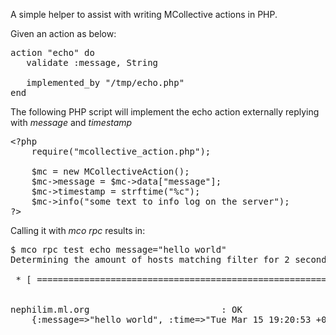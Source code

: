 A simple helper to assist with writing MCollective actions in PHP.

Given an action as below:

<pre>
action "echo" do
   validate :message, String

   implemented_by "/tmp/echo.php"
end
</pre>

The following PHP script will implement the echo action externally
replying with _message_ and _timestamp_

<pre>
&lt;?php
    require("mcollective_action.php");

    $mc = new MCollectiveAction();
    $mc->message = $mc->data["message"];
    $mc->timestamp = strftime("%c");
    $mc->info("some text to info log on the server");
?>
</pre>

Calling it with _mco rpc_ results in:

<pre>
$ mco rpc test echo message="hello world"
Determining the amount of hosts matching filter for 2 seconds .... 1

 * [ ============================================================> ] 1 / 1


nephilim.ml.org                         : OK
    {:message=>"hello world", :time=>"Tue Mar 15 19:20:53 +0000 2011"}
</pre>
